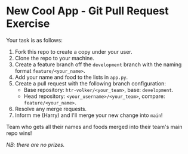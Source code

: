 # New Cool App - Git Pull Request Exercise

Your task is as follows:

1. Fork this repo to create a copy under your user.
2. Clone the repo to your machine.
3. Create a feature branch off the `development` branch with the naming format `feature/<your_name>`.
4. Add your name and food to the lists in `app.py`.
5. Create a pull request with the following branch configuration:
    - Base repository: `htr-volker/<your_team>`, base: `development`.
    - Head repository: `<your_username>/<your_team>`, compare: `feature/<your_name>`.
6. Resolve any merge requests.
7. Inform me (Harry) and I'll merge your new change into `main`!

Team who gets all their names and foods merged into their team's main repo wins!

*NB: there are no prizes.*
